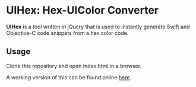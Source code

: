 UIHex: Hex-UIColor Converter
====

**UIHex** is a tool written in jQuery that is used to instantly generate Swift and Objective-C code snippets from a hex color code.

## Usage

Clone this repository and open index.html in a browser.

A working version of this can be found online [here](http://ebelinski.com/uihex).
